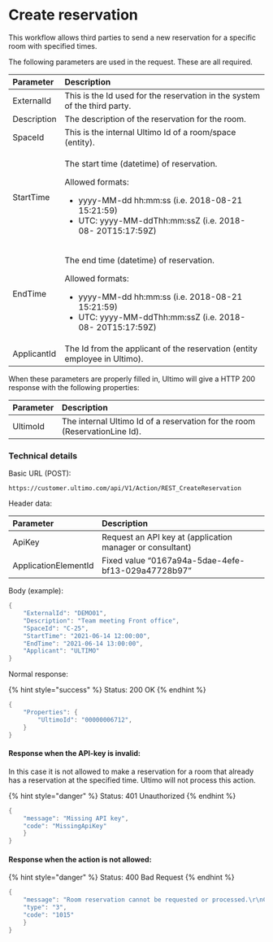 # Create reservation

This workflow allows third parties to send a new reservation for a specific room with specified times.

The following parameters are used in the request. These are all required.

<table>
  <thead>
    <tr>
      <th style="text-align:left"><b>Parameter</b>
      </th>
      <th style="text-align:left"><b>Description</b>
      </th>
    </tr>
  </thead>
  <tbody>
    <tr>
      <td style="text-align:left">ExternalId</td>
      <td style="text-align:left">This is the Id used for the reservation in the system of the third party.</td>
    </tr>
    <tr>
      <td style="text-align:left">Description</td>
      <td style="text-align:left">The description of the reservation for the room.</td>
    </tr>
    <tr>
      <td style="text-align:left">SpaceId</td>
      <td style="text-align:left">This is the internal Ultimo Id of a room/space (entity).</td>
    </tr>
    <tr>
      <td style="text-align:left">StartTime</td>
      <td style="text-align:left">
        <p>The start time (datetime) of reservation.</p>
        <p>Allowed formats:</p>
        <ul>
          <li>yyyy-MM-dd hh:mm:ss (i.e. 2018-08-21 15:21:59)</li>
          <li>UTC: yyyy-MM-ddThh:mm:ssZ (i.e. 2018-08- 20T15:17:59Z)</li>
        </ul>
      </td>
    </tr>
    <tr>
      <td style="text-align:left">EndTime</td>
      <td style="text-align:left">
        <p>The end time (datetime) of reservation.</p>
        <p>Allowed formats:</p>
        <ul>
          <li>yyyy-MM-dd hh:mm:ss (i.e. 2018-08-21 15:21:59)</li>
          <li>UTC: yyyy-MM-ddThh:mm:ssZ (i.e. 2018-08- 20T15:17:59Z)</li>
        </ul>
      </td>
    </tr>
    <tr>
      <td style="text-align:left">ApplicantId</td>
      <td style="text-align:left">The Id from the applicant of the reservation (entity employee in Ultimo).</td>
    </tr>
  </tbody>
</table>

When these parameters are properly filled in, Ultimo will give a HTTP 200 response with the following properties:

| Parameter | Description |
| :--- | :--- |
| UltimoId | The internal Ultimo Id of a reservation for the room \(ReservationLine Id\). |

### Technical details 

Basic URL \(POST\):

`https://customer.ultimo.com/api/V1/Action/REST_CreateReservation`

Header data:

| Parameter | Description |
| :--- | :--- |
| ApiKey | Request an API key at \(application manager or consultant\) |
| ApplicationElementId | Fixed value “0167a94a-5dae-4efe-bf13-029a47728b97” |

Body \(example\):

```csharp
{
    "ExternalId": "DEMO01",
    "Description": "Team meeting Front office",
    "SpaceId": "C-25",
    "StartTime": "2021-06-14 12:00:00",
    "EndTime": "2021-06-14 13:00:00",
    "Applicant": "ULTIMO"
}    
```

Normal response:

{% hint style="success" %}
Status: 200 OK
{% endhint %}

```csharp
{
    "Properties": {
        "UltimoId": "00000006712",
    }
}
```

#### Response when the API-key is invalid:

In this case it is not allowed to make a reservation for a room that already has a reservation at the specified time. Ultimo will not process this action.

{% hint style="danger" %}
Status: 401 Unauthorized
{% endhint %}

```csharp
{
    "message": "Missing API key",
    "code": "MissingApiKey"
    }
}
```

#### Response when the action is not allowed:

{% hint style="danger" %}
Status: 400 Bad Request
{% endhint %}

```csharp
{
    "message": "Room reservation cannot be requested or processed.\r\nCause: meeting room is not available.",
    "type": "3",
    "code": "1015"
    }
}
```

